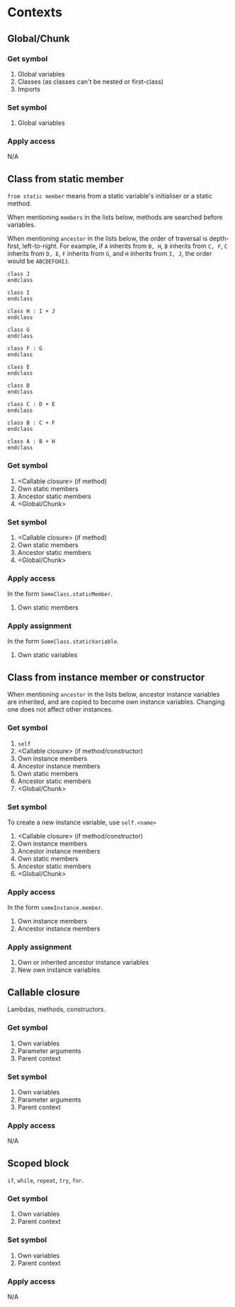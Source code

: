 # Contexts

## Global/Chunk

### Get symbol

1. Global variables
1. Classes (as classes can't be nested or first-class)
1. Imports

### Set symbol

1. Global variables

### Apply access

N/A

## Class from static member

`from static member` means from a static variable's initialiser or a static method.

When mentioning `members` in the lists below, methods are searched before variables.

When mentioning `ancestor` in the lists below, the order of traversal is depth-first, left-to-right. For example, if `A` inherits from `B, H`, `B` inherits from `C, F`, `C` inherits from `D, E`, `F` inherits from `G`, and `H` inherits from `I, J`, the order would be `ABCDEFGHIJ`.

```nanoscript
class J
endclass

class I
endclass

class H : I + J
endclass

class G
endclass

class F : G
endclass

class E
endclass

class D
endclass

class C : D + E
endclass

class B : C + F
endclass

class A : B + H
endclass
```

### Get symbol

1. &lt;Callable closure> (if method)
1. Own static members
1. Ancestor static members
1. &lt;Global/Chunk>

### Set symbol

1. &lt;Callable closure> (if method)
1. Own static members
1. Ancestor static members
1. &lt;Global/Chunk>

### Apply access

In the form `SomeClass.staticMember`.

1. Own static members

### Apply assignment

In the form `SomeClass.staticVariable`.

1. Own static variables

## Class from instance member or constructor

When mentioning `ancestor` in the lists below, ancestor instance variables are inherited, and are copied to become own instance variables.
Changing one does not affect other instances.

### Get symbol

1. `self`
1. &lt;Callable closure> (if method/constructor)
1. Own instance members
1. Ancestor instance members
1. Own static members
1. Ancestor static members
1. &lt;Global/Chunk>

### Set symbol

To create a new instance variable, use `self.<name>`

1. &lt;Callable closure> (if method/constructor)
1. Own instance members
1. Ancestor instance members
1. Own static members
1. Ancestor static members
1. &lt;Global/Chunk>

### Apply access

In the form `someInstance.member`.

1. Own instance members
1. Ancestor instance members

### Apply assignment

1. Own or inherited ancestor instance variables
1. New own instance variables

## Callable closure

Lambdas, methods, constructors.

### Get symbol

1. Own variables
1. Parameter arguments
1. Parent context

### Set symbol

1. Own variables
1. Parameter arguments
1. Parent context

### Apply access

N/A

## Scoped block

`if`, `while`, `repeat`, `try`, `for`.

### Get symbol

1. Own variables
1. Parent context

### Set symbol

1. Own variables
1. Parent context

### Apply access

N/A
